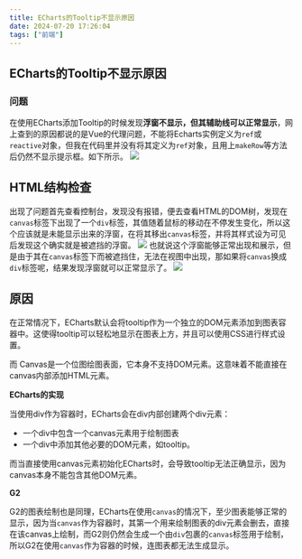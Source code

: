 ```yaml
---
title: ECharts的Tooltip不显示原因
date: 2024-07-20 17:26:04
tags: ["前端"]
---
```

## ECharts的Tooltip不显示原因

### 问题

在使用ECharts添加Tooltip的时候发现**浮窗不显示，但其辅助线可以正常显示**，网上查到的原因都说的是Vue的代理问题，不能将Echarts实例定义为`ref`或`reactive`对象，但我在代码里并没有将其定义为`ref`对象，且用上`makeRow`等方法后仍然不显示提示框。如下所示。
![](https://images.starnight.top/img/2cf41d75d3cbd1589193ad65bf92960.jpg)

## HTML结构检查

出现了问题首先查看控制台，发现没有报错，便去查看HTML的DOM树，发现在`canvas`标签下出现了一个`div`标签，其值随着鼠标的移动在不停发生变化，所以这个应该就是未能显示出来的浮窗，在将其移出`canvas`标签，并将其样式设为可见后发现这个确实就是被遮挡的浮窗。
![](https://images.starnight.top/img/9c2e2295d21d6782bd932c488f59601.jpg)
也就说这个浮窗能够正常出现和展示，但是由于其在`canvas`标签下而被遮挡住，无法在视图中出现，那如果将`canvas`换成`div`标签呢，结果发现浮窗就可以正常显示了。
![](https://images.starnight.top/img/b1c9690d7154e462f161e1c67fec8b9.jpg)

## 原因

在正常情况下，ECharts默认会将tooltip作为一个独立的DOM元素添加到图表容器中。这使得tooltip可以轻松地显示在图表上方，并且可以使用CSS进行样式设置。

而 Canvas是一个位图绘图表面，它本身不支持DOM元素。这意味着不能直接在canvas内部添加HTML元素。

**ECharts的实现**

当使用div作为容器时，ECharts会在div内部创建两个div元素：

- 一个div中包含一个canvas元素用于绘制图表
- 一个div中添加其他必要的DOM元素，如tooltip。

而当直接使用canvas元素初始化ECharts时，会导致tooltip无法正确显示，因为canvas本身不能包含其他DOM元素。

**G2**

G2的图表绘制也是同理，ECharts在使用`canvas`的情况下，至少图表能够正常的显示，因为当`canvas`作为容器时，其第一个用来绘制图表的div元素会删去，直接在该canvas上绘制，而G2则仍然会生成一个由`div`包裹的`canvas`标签用于绘制，所以G2在使用`canvas`作为容器的时候，连图表都无法生成显示。